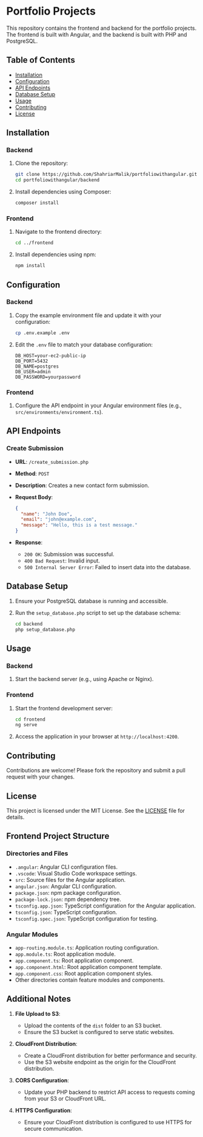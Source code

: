 # Portfolio Projects

This repository contains the frontend and backend for the portfolio projects. The frontend is built with Angular, and the backend is built with PHP and PostgreSQL.

## Table of Contents

- [Installation](#installation)
- [Configuration](#configuration)
- [API Endpoints](#api-endpoints)
- [Database Setup](#database-setup)
- [Usage](#usage)
- [Contributing](#contributing)
- [License](#license)

## Installation

### Backend

1. Clone the repository:

   ```sh
   git clone https://github.com/ShahriarMalik/portfoliowithangular.git
   cd portfoliowithangular/backend
   ```

2. Install dependencies using Composer:

   ```sh
   composer install
   ```

### Frontend

1. Navigate to the frontend directory:

   ```sh
   cd ../frontend
   ```

2. Install dependencies using npm:

   ```sh
   npm install
   ```

## Configuration

### Backend

1. Copy the example environment file and update it with your configuration:

   ```sh
   cp .env.example .env
   ```

2. Edit the `.env` file to match your database configuration:

   ```env
   DB_HOST=your-ec2-public-ip
   DB_PORT=5432
   DB_NAME=postgres
   DB_USER=admin
   DB_PASSWORD=yourpassword
   ```

### Frontend

1. Configure the API endpoint in your Angular environment files (e.g., `src/environments/environment.ts`).

## API Endpoints

### Create Submission

- **URL**: `/create_submission.php`
- **Method**: `POST`
- **Description**: Creates a new contact form submission.
- **Request Body**:

  ```json
  {
    "name": "John Doe",
    "email": "john@example.com",
    "message": "Hello, this is a test message."
  }
  ```

- **Response**:

  - `200 OK`: Submission was successful.
  - `400 Bad Request`: Invalid input.
  - `500 Internal Server Error`: Failed to insert data into the database.

## Database Setup

1. Ensure your PostgreSQL database is running and accessible.
2. Run the `setup_database.php` script to set up the database schema:

   ```sh
   cd backend
   php setup_database.php
   ```

## Usage

### Backend

1. Start the backend server (e.g., using Apache or Nginx).

### Frontend

1. Start the frontend development server:

   ```sh
   cd frontend
   ng serve
   ```

2. Access the application in your browser at `http://localhost:4200`.

## Contributing

Contributions are welcome! Please fork the repository and submit a pull request with your changes.

## License

This project is licensed under the MIT License. See the [LICENSE](LICENSE) file for details.

## Frontend Project Structure

### Directories and Files

- `.angular`: Angular CLI configuration files.
- `.vscode`: Visual Studio Code workspace settings.
- `src`: Source files for the Angular application.
- `angular.json`: Angular CLI configuration.
- `package.json`: npm package configuration.
- `package-lock.json`: npm dependency tree.
- `tsconfig.app.json`: TypeScript configuration for the Angular application.
- `tsconfig.json`: TypeScript configuration.
- `tsconfig.spec.json`: TypeScript configuration for testing.

### Angular Modules

- `app-routing.module.ts`: Application routing configuration.
- `app.module.ts`: Root application module.
- `app.component.ts`: Root application component.
- `app.component.html`: Root application component template.
- `app.component.css`: Root application component styles.
- Other directories contain feature modules and components.

## Additional Notes

1. **File Upload to S3**:
   - Upload the contents of the `dist` folder to an S3 bucket.
   - Ensure the S3 bucket is configured to serve static websites.

2. **CloudFront Distribution**:
   - Create a CloudFront distribution for better performance and security.
   - Use the S3 website endpoint as the origin for the CloudFront distribution.

3. **CORS Configuration**:
   - Update your PHP backend to restrict API access to requests coming from your S3 or CloudFront URL.

4. **HTTPS Configuration**:
   - Ensure your CloudFront distribution is configured to use HTTPS for secure communication.
```
